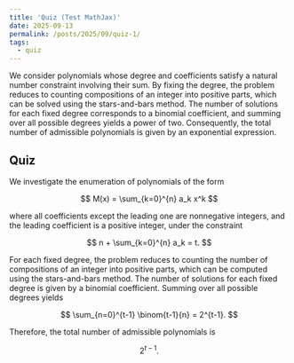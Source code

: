 ```yaml
---
title: 'Quiz (Test MathJax)'
date: 2025-09-13
permalink: /posts/2025/09/quiz-1/
tags:
  - quiz
---
```


We consider polynomials whose degree and coefficients satisfy a natural number constraint involving their sum. By fixing the degree, the problem reduces to counting compositions of an integer into positive parts, which can be solved using the stars-and-bars method. The number of solutions for each fixed degree corresponds to a binomial coefficient, and summing over all possible degrees yields a power of two. Consequently, the total number of admissible polynomials is given by an exponential expression.

## Quiz

We investigate the enumeration of polynomials of the form

$$
M(x) = \sum_{k=0}^{n} a_k x^k
$$

where all coefficients except the leading one are nonnegative integers, and the leading coefficient is a positive integer, under the constraint

$$
n + \sum_{k=0}^{n} a_k = t.
$$

For each fixed degree, the problem reduces to counting the number of compositions of an integer into positive parts, which can be computed using the stars-and-bars method. The number of solutions for each fixed degree is given by a binomial coefficient. Summing over all possible degrees yields

$$
\sum_{n=0}^{t-1} \binom{t-1}{n} = 2^{t-1}.
$$

Therefore, the total number of admissible polynomials is

$$
2^{t-1}.
$$

